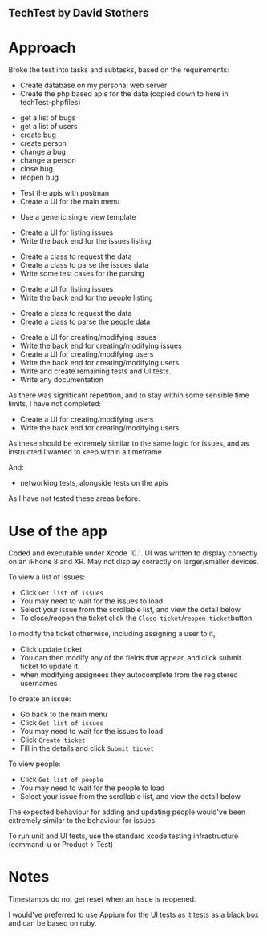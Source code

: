 ## TechTest by David Stothers

# Approach

Broke the test into tasks and subtasks, based on the requirements:

- Create database on my personal web server
- Create the php based apis for the data (copied down to here in techTest-phpfiles)
 * get a list of bugs
 * get a list of users
 * create bug
 * create person
 * change a bug
 * change a person
 * close bug
 * reopen bug
- Test the apis with postman
- Create a UI for the main menu
 * Use a generic single view template
- Create a UI for listing issues
- Write the back end for the issues listing
 * Create a class to request the data
 * Create a class to parse the issues data
 * Write some test cases for the parsing
- Create a UI for listing issues
- Write the back end for the people listing
 * Create a class to request the data
 * Create a class to parse the people data
- Create a UI for creating/modifying issues
- Write the back end for creating/modifying issues
- Create a UI for creating/modifying users
- Write the back end for creating/modifying users
- Write and create remaining tests and UI tests.
- Write any documentation

As there was significant repetition, and to stay within some sensible time limits, I have not completed:

- Create a UI for creating/modifying users
- Write the back end for creating/modifying users

As these should be extremely similar to the same logic for issues, and as instructed I wanted to keep within a timeframe

And:

- networking tests, alongside tests on the apis

As I have not tested these areas before.

# Use of the app

Coded and executable under Xcode 10.1.
UI was written to display correctly on an iPhone 8 and XR. May not display correctly on larger/smaller devices.

To view a list of issues:
- Click `Get list of issues`
- You may need to wait for the issues to load
- Select your issue from the scrollable list, and view the detail below
- To close/reopen the ticket click the `Close ticket`/`reopen ticket`button.

To modify the ticket otherwise, including assigning a user to it,
- Click update ticket
- You can then modify any of the fields that appear, and click submit ticket to update it.
- when modifying assignees they autocomplete from the registered usernames

To create an issue:
- Go back to the main menu
- Click `Get list of issues`
- You may need to wait for the issues to load
- Click `Create ticket`
- Fill in the details and click `Submit ticket`

To view people:
- Click `Get list of people`
- You may need to wait for the people to load
- Select your issue from the scrollable list, and view the detail below

The expected behaviour for adding and updating people would've been extremely similar to the behaviour for issues

To run unit and UI tests, use the standard xcode testing infrastructure (command-u or Product-> Test)

# Notes
Timestamps do not get reset when an issue is reopened.

I would've preferred to use Appium for the UI tests as it tests as a black box and can be based on ruby.
